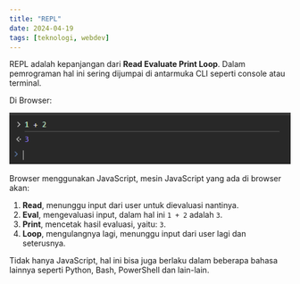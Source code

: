 ```yaml
---
title: "REPL"
date: 2024-04-19
tags: [teknologi, webdev]
---
```


REPL adalah kepanjangan dari **Read Evaluate Print Loop**. Dalam pemrograman hal ini sering dijumpai di antarmuka CLI seperti console atau terminal.

Di Browser:

![console](img/img01.png "Console di browser")

Browser menggunakan JavaScript, mesin JavaScript yang ada di browser akan:

1. **Read**, menunggu input dari user untuk dievaluasi nantinya.
2. **Eval**, mengevaluasi input, dalam hal ini `1 + 2` adalah `3`.
3. **Print**, mencetak hasil evaluasi, yaitu: `3`.
4. **Loop**, mengulangnya lagi, menunggu input dari user lagi dan seterusnya.

Tidak hanya JavaScript, hal ini bisa juga berlaku dalam beberapa bahasa lainnya seperti Python, Bash, PowerShell dan lain-lain.